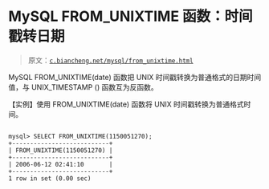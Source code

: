 # MySQL FROM_UNIXTIME 函数：时间戳转日期

> 原文：[`c.biancheng.net/mysql/from_unixtime.html`](http://c.biancheng.net/mysql/from_unixtime.html)

MySQL FROM_UNIXTIME(date) 函数把 UNIX 时间戳转换为普通格式的日期时间值，与 UNIX_TIMESTAMP () 函数互为反函数。

【实例】使用 FROM_UNIXTIME(date) 函数将 UNIX 时间戳转换为普通格式时间。

```

mysql> SELECT FROM_UNIXTIME(1150051270);
+---------------------------+
| FROM_UNIXTIME(1150051270) |
+---------------------------+
| 2006-06-12 02:41:10       |
+---------------------------+
1 row in set (0.00 sec)
```